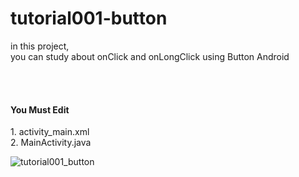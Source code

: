 # tutorial001-button

in this project, <br>
you can study about onClick and onLongClick using Button Android

<br>
<br>
<h4>You Must Edit</h4>
1. activity_main.xml <br>
2. MainActivity.java <br>

![tutorial001_button](https://cloud.githubusercontent.com/assets/10893598/14963046/0f7a0f5c-10cc-11e6-81e1-8cb8ab45980b.png)
